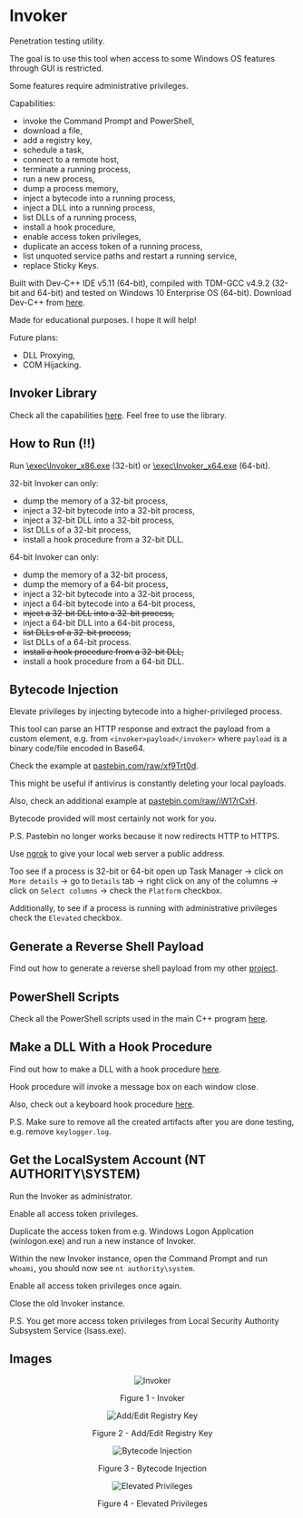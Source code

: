 # Invoker

Penetration testing utility.

The goal is to use this tool when access to some Windows OS features through GUI is restricted.

Some features require administrative privileges.

Capabilities:

* invoke the Command Prompt and PowerShell,
* download a file,
* add a registry key,
* schedule a task,
* connect to a remote host,
* terminate a running process,
* run a new process,
* dump a process memory,
* inject a bytecode into a running process,
* inject a DLL into a running process,
* list DLLs of a running process,
* install a hook procedure,
* enable access token privileges,
* duplicate an access token of a running process,
* list unquoted service paths and restart a running service,
* replace Sticky Keys.

Built with Dev-C++ IDE v5.11 (64-bit), compiled with TDM-GCC v4.9.2 (32-bit and 64-bit) and tested on Windows 10 Enterprise OS (64-bit). Download Dev-C++ from [here](https://sourceforge.net/projects/orwelldevcpp/files/Portable%20Releases/).

Made for educational purposes. I hope it will help!

Future plans:

* DLL Proxying,
* COM Hijacking.

## Invoker Library

Check all the capabilities [here](https://github.com/ivan-sincek/invoker/blob/master/src/Invoker/lib/invoker/invoker.cpp). Feel free to use the library.

## How to Run (!!)

Run [\\exec\\Invoker_x86.exe](https://github.com/ivan-sincek/invoker/tree/master/exec) (32-bit) or [\\exec\\Invoker_x64.exe](https://github.com/ivan-sincek/invoker/tree/master/exec) (64-bit).

32-bit Invoker can only:

* dump the memory of a 32-bit process,
* inject a 32-bit bytecode into a 32-bit process,
* inject a 32-bit DLL into a 32-bit process,
* list DLLs of a 32-bit process,
* install a hook procedure from a 32-bit DLL.

64-bit Invoker can only:

* dump the memory of a 32-bit process,
* dump the memory of a 64-bit process,
* inject a 32-bit bytecode into a 32-bit process,
* inject a 64-bit bytecode into a 64-bit process,
* ~~inject a 32-bit DLL into a 32-bit process,~~
* inject a 64-bit DLL into a 64-bit process,
* ~~list DLLs of a 32-bit process,~~
* list DLLs of a 64-bit process.
* ~~install a hook procedure from a 32-bit DLL,~~
* install a hook procedure from a 64-bit DLL.

## Bytecode Injection

Elevate privileges by injecting bytecode into a higher-privileged process.

This tool can parse an HTTP response and extract the payload from a custom element, e.g. from `<invoker>payload</invoker>` where `payload` is a binary code/file encoded in Base64.

Check the example at [pastebin.com/raw/xf9Trt0d](https://pastebin.com/raw/xf9Trt0d).

This might be useful if antivirus is constantly deleting your local payloads.

Also, check an additional example at [pastebin.com/raw/iW17rCxH](https://pastebin.com/raw/iW17rCxH).

Bytecode provided will most certainly not work for you.

P.S. Pastebin no longer works because it now redirects HTTP to HTTPS.

Use [ngrok](https://ngrok.com) to give your local web server a public address.

Too see if a process is 32-bit or 64-bit open up Task Manager -> click on `More details` -> go to `Details` tab -> right click on any of the columns -> click on `Select columns` -> check the `Platform` checkbox.

Additionally, to see if a process is running with administrative privileges check the `Elevated` checkbox.

## Generate a Reverse Shell Payload

Find out how to generate a reverse shell payload from my other [project](https://github.com/ivan-sincek/penetration-testing-cheat-sheet#generate-a-reverse-shell-payload-for-windows).

## PowerShell Scripts

Check all the PowerShell scripts used in the main C++ program [here](https://github.com/ivan-sincek/invoker/tree/master/ps).

## Make a DLL With a Hook Procedure

Find out how to make a DLL with a hook procedure [here](https://github.com/ivan-sincek/invoker/blob/master/src/InvokerHook/dllmain.cpp).

Hook procedure will invoke a message box on each window close.

Also, check out a keyboard hook procedure [here](https://github.com/ivan-sincek/invoker/blob/master/src/KeyboardHook/dllmain.cpp).

P.S. Make sure to remove all the created artifacts after you are done testing, e.g. remove `keylogger.log`.

## Get the LocalSystem Account (NT AUTHORITY\SYSTEM)

Run the Invoker as administrator.

Enable all access token privileges.

Duplicate the access token from e.g. Windows Logon Application (winlogon.exe) and run a new instance of Invoker.

Within the new Invoker instance, open the Command Prompt and run `whoami`, you should now see `nt authority\system`.

Enable all access token privileges once again.

Close the old Invoker instance.

P.S. You get more access token privileges from Local Security Authority Subsystem Service (lsass.exe).

## Images

<p align="center"><img src="https://github.com/ivan-sincek/invoker/blob/master/img/invoker.jpg" alt="Invoker"></p>

<p align="center">Figure 1 - Invoker</p>

<p align="center"><img src="https://github.com/ivan-sincek/invoker/blob/master/img/registry.jpg" alt="Add/Edit Registry Key"></p>

<p align="center">Figure 2 - Add/Edit Registry Key</p>

<p align="center"><img src="https://github.com/ivan-sincek/invoker/blob/master/img/bytecode_injection.jpg" alt="Bytecode Injection"></p>

<p align="center">Figure 3 - Bytecode Injection</p>

<p align="center"><img src="https://github.com/ivan-sincek/invoker/blob/master/img/elevated_privileges.jpg" alt="Elevated Privileges"></p>

<p align="center">Figure 4 - Elevated Privileges</p>
